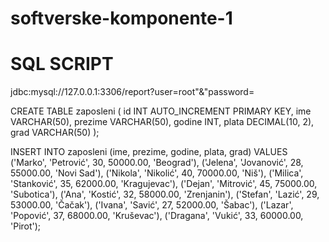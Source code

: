 # softverske-komponente-1

# SQL SCRIPT

jdbc:mysql://127.0.0.1:3306/report?user=root"&"password=

CREATE TABLE zaposleni (
id INT AUTO_INCREMENT PRIMARY KEY,
ime VARCHAR(50),
prezime VARCHAR(50),
godine INT,
plata DECIMAL(10, 2),
grad VARCHAR(50)
);

INSERT INTO zaposleni (ime, prezime, godine, plata, grad) VALUES
('Marko', 'Petrović', 30, 50000.00, 'Beograd'),
('Jelena', 'Jovanović', 28, 55000.00, 'Novi Sad'),
('Nikola', 'Nikolić', 40, 70000.00, 'Niš'),
('Milica', 'Stanković', 35, 62000.00, 'Kragujevac'),
('Dejan', 'Mitrović', 45, 75000.00, 'Subotica'),
('Ana', 'Kostić', 32, 58000.00, 'Zrenjanin'),
('Stefan', 'Lazić', 29, 53000.00, 'Čačak'),
('Ivana', 'Savić', 27, 52000.00, 'Šabac'),
('Lazar', 'Popović', 37, 68000.00, 'Kruševac'),
('Dragana', 'Vukić', 33, 60000.00, 'Pirot');
 
